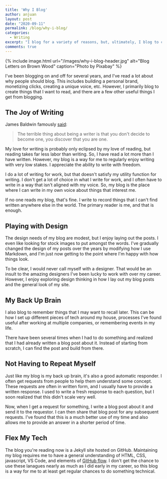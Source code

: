 ```yaml
---
title: 'Why I Blog'
author: anjuan
layout: post
date: "2020-09-11"
permalink: /blog/why-i-blog/
categories:
  - Writing
excerpt: "I blog for a variety of reasons, but, ultimately, I blog to create the things that I want to read."
comments: true
---
```


{% include image.html url="/images/why-i-blog-header.jpg" alt="Blog Letters on Brown Wood" caption="Photo by Pixabay" %}

I've been blogging on and off for several years, and I've read a lot about why people should blog. This includes building a personal brand, monetizing clicks, creating a unique voice, etc. However, I primarily blog to create things that I want to read, and there are a few other useful things I get from blogging.

## **The Joy of Writing**

James Baldwin famously [said](https://www.brainpickings.org/2017/05/24/james-baldwin-life-magazine-1963/):

> The terrible thing about being a writer is that you don't decide to become one, you discover that you are one.

My love for writing is probably only eclipsed by my love of reading, but reading takes far less labor than writing. So, I have read a lot more than I have written. However, my blog is a way for me to regularly enjoy writing with very low stakes. I appreciate the ability to write with freedom.

I do a lot of writing for work, but that doesn't satisfy my utility function for writing. I don't get a lot of choice in what I write for work, and I often have to write in a way that isn't aligned with my voice. So, my blog is the place where I can write in my own voice about things that interest me.

If no one reads my blog, that's fine. I write to record things that I can't find written anywhere else in the world. The primary reader is me, and that is enough.

## **Playing with Design**

The design needs of my blog are modest, but I enjoy laying out the posts. I even like looking for stock images to put amongst the words. I've gradually changed the design of my posts over the years by modifying how I use Markdown, and I'm just now getting to the point where I'm happy with how things look.

To be clear, I would never call myself with a designer. That would be an insult to the amazing designers I've been lucky to work with over my career. However, I enjoy exploring design thinking in how I lay out my blog posts and the general look of my site.

## **My Back Up Brain**

I also blog to remember things that I may want to recall later. This can be how I set up different pieces of tech around my house, processes I've found useful after working at multiple companies, or remembering events in my life.

There have been several times when I had to do something and realized that I had already written a blog post about it. Instead of starting from scratch, I can find the post and build from there.

## **Not Having to Repeat Myself**

Just like my blog is my back up brain, it's also a good automatic responder. I often get requests from people to help them understand some concept. These requests are often in written form, and I usually have to provide a written response. I used to write a fresh response to each question, but I soon realized that this didn't scale very well.

Now, when I get a request for something, I write a blog post about it and send it to the requestor. I can then share that blog post for any subsequent requests. I've found that this is a much better use of my time and also allows me to provide an answer in a shorter period of time.

## **Flex My Tech**

The blog you're reading now is a Jekyll site hosted on GitHub. Maintaining my blog requires me to have a general understanding of HTML, CSS, javascript, VS Code, and elements of [GitHub flow](https://guides.github.com/introduction/flow/). I don't get the chance to use these lanagues nearly as much as I did early in my career, so this blog is a way for me to at least get regular chances to do something technical.
